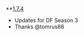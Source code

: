 **[1.7.4](https://github.com/ChrisKader/LFMPlus/releases/tag/v1.7.1)
  * Updates for DF Season 3
  * Thanks @tomrus88